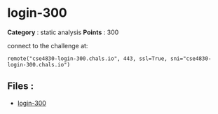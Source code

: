 # login-300

**Category** : static analysis
**Points** : 300

connect to  the challenge at: 

``remote("cse4830-login-300.chals.io", 443, ssl=True, sni="cse4830-login-300.chals.io")``

## Files : 
 - [login-300](./login-300)


